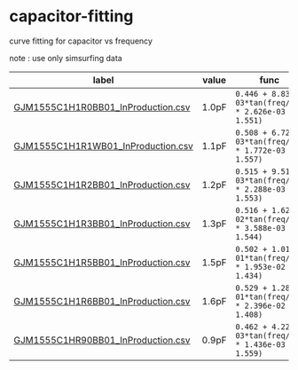 # capacitor-fitting
curve fitting for capacitor vs frequency

note : use only simsurfing data

| label | value | func |
| ---   | ---   | --- |
| [GJM1555C1H1R0BB01_InProduction.csv]() | 1.0pF | `0.446 + 8.830e-03*tan(freq/1e9 * 2.626e-03 + 1.551)` |
| [GJM1555C1H1R1WB01_InProduction.csv]() | 1.1pF | `0.508 + 6.725e-03*tan(freq/1e9 * 1.772e-03 + 1.557)` |
| [GJM1555C1H1R2BB01_InProduction.csv]() | 1.2pF | `0.515 + 9.518e-03*tan(freq/1e9 * 2.288e-03 + 1.553)` |
| [GJM1555C1H1R3BB01_InProduction.csv]() | 1.3pF | `0.516 + 1.620e-02*tan(freq/1e9 * 3.588e-03 + 1.544)` |
| [GJM1555C1H1R5BB01_InProduction.csv]() | 1.5pF | `0.502 + 1.014e-01*tan(freq/1e9 * 1.953e-02 + 1.434)` |
| [GJM1555C1H1R6BB01_InProduction.csv]() | 1.6pF | `0.529 + 1.287e-01*tan(freq/1e9 * 2.396e-02 + 1.408)` |
| [GJM1555C1HR90BB01_InProduction.csv]() | 0.9pF | `0.462 + 4.221e-03*tan(freq/1e9 * 1.436e-03 + 1.559)` |
